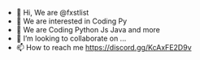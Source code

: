 - 👋 Hi, We are @fxstlist
- 👀 We are interested in Coding Py
- 🌱 We are Coding Python Js Java and more
- 💞️ I’m looking to collaborate on ...
- 📫 How to reach me https://discord.gg/KcAxFE2D9v

<!---
fxstlist/fxstlist is a ✨ special ✨ repository because its `README.md` (this file) appears on your GitHub profile.
You can click the Preview link to take a look at your changes.
--->
